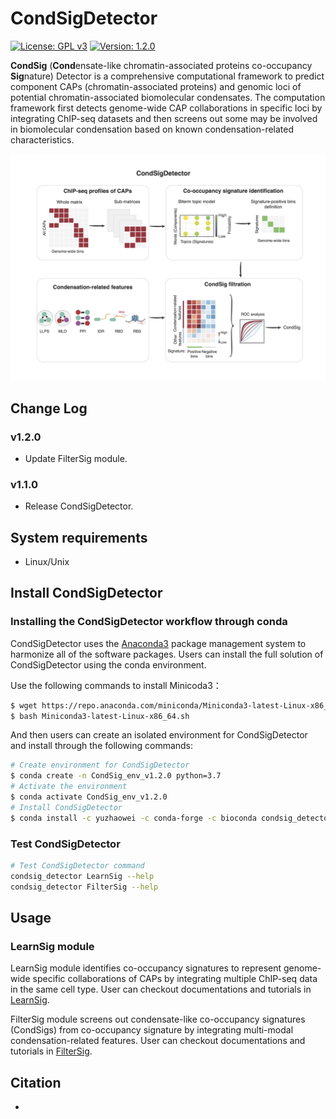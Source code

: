 # CondSigDetector

[![License: GPL v3](https://img.shields.io/badge/License-GPLv3-blue.svg)](https://www.gnu.org/licenses/gpl-3.0)
[![Version: 1.2.0](https://img.shields.io/badge/Version-1.2.0-brightgreen.svg)](https://www.gnu.org/licenses/gpl-3.0)

**CondSig** (**Cond**ensate-like chromatin-associated proteins co-occupancy **Sig**nature) Detector is a comprehensive computational framework to predict component CAPs (chromatin-associated proteins) and genomic loci of potential chromatin-associated biomolecular condensates. The computation framework first detects genome-wide CAP collaborations in specific loci by integrating ChIP-seq datasets and then screens out some may be involved in biomolecular condensation based on known condensation-related characteristics.

<p align="center">
<img src="./image/Schematic.jpg"/>
</p>


## Change Log

### v1.2.0
* Update FilterSig module.

### v1.1.0
* Release CondSigDetector.

## System requirements
* Linux/Unix

## Install CondSigDetector

### Installing the CondSigDetector workflow through conda

CondSigDetector uses the [Anaconda3](http://conda.pydata.org/miniconda.html) package management system to harmonize all of the software packages. Users can install the full solution of CondSigDetector using the conda environment.

Use the following commands to install Minicoda3：
``` bash
$ wget https://repo.anaconda.com/miniconda/Miniconda3-latest-Linux-x86_64.sh
$ bash Miniconda3-latest-Linux-x86_64.sh
```
And then users can create an isolated environment for CondSigDetector and install through the following commands:
``` bash
# Create environment for CondSigDetector
$ conda create -n CondSig_env_v1.2.0 python=3.7
# Activate the environment
$ conda activate CondSig_env_v1.2.0
# Install CondSigDetector
$ conda install -c yuzhaowei -c conda-forge -c bioconda condsig_detector_onlyroc
```

### Test CondSigDetector

```bash
# Test CondSigDetector command
condsig_detector LearnSig --help
condsig_detector FilterSig --help
```

## Usage

### LearnSig module

LearnSig module identifies co-occupancy signatures to represent genome-wide specific collaborations of CAPs by integrating multiple ChIP-seq data in the same cell type. User can checkout documentations and tutorials in [LearnSig](docs/LearnSig).

FilterSig module screens out condensate-like co-occupancy signatures (CondSigs) from co-occupancy signature by integrating multi-modal condensation-related features. User can checkout documentations and tutorials in [FilterSig](docs/FilterSig).

## Citation

-
